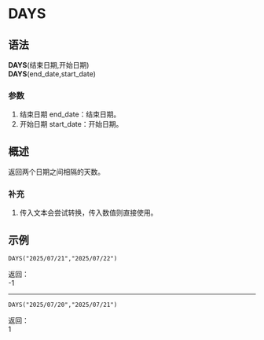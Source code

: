 # DAYS

## 语法

**DAYS**(结束日期,开始日期)  
**DAYS**(end_date,start_date)

### 参数

1. 结束日期 end_date：结束日期。
2. 开始日期 start_date：开始日期。

## 概述

返回两个日期之间相隔的天数。

### 补充

1. 传入文本会尝试转换，传入数值则直接使用。

## 示例

```excel
DAYS("2025/07/21","2025/07/22")
```

返回：  
-1

---

```excel
DAYS("2025/07/20","2025/07/21")
```

返回：  
1
